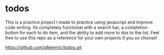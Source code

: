 # todos

This is a practice project I made to practice using javascript and improve code writing. Its completely functional with a search bar, a completion button for each to do item, and the ability to add more to dos to the list. Feel free to use this repo as a reference for your own projects if you so choose!

https://github.com/aNeemic/todos.git
